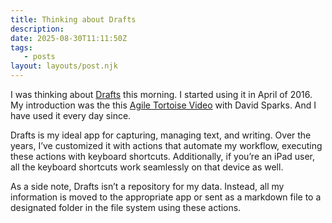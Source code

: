 ```yaml
---
title: Thinking about Drafts
description:
date: 2025-08-30T11:11:50Z
tags:
   - posts
layout: layouts/post.njk
---
```


I was thinking about [Drafts](https://getdrafts.com) this morning. I started using it in April of 2016. My introduction was the this [Agile Tortoise Video](https://www.youtube.com/watch?v=A5062ZW0GGA) with David Sparks. And I have used it every day since. 

Drafts is my ideal app for capturing, managing text, and writing. Over the years, I’ve customized it with actions that automate my workflow, executing these actions with keyboard shortcuts. Additionally, if you’re an iPad user, all the keyboard shortcuts work seamlessly on that device as well.

As a side note, Drafts isn’t a repository for my data. Instead, all my information is moved to the appropriate app or sent as a markdown file to a designated folder in the file system using these actions. 